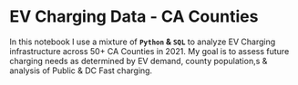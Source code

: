 # EV Charging Data - CA Counties

In this notebook I use a mixture of **`Python` & `SQL`** to analyze EV Charging infrastructure across 50+ CA Counties in 2021. My goal is to assess future charging needs as determined by EV demand, county population,s & analysis of Public & DC Fast charging.  
